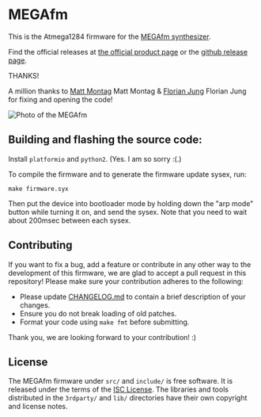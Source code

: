 # MEGAfm

This is the Atmega1284 firmware for the [MEGAfm synthesizer](https://www.twistedelectrons.com/megafm).

Find the official releases at [the official product page](https://www.twistedelectrons.com/megafm) or the [github release page](https://github.com/twistedelectrons/MEGAfm/releases).

THANKS!

A million thanks to [Matt Montag](https://github.com/mmontag) Matt Montag & [Florian Jung](https://github.com/Windfisch) Florian Jung for fixing and opening the code!

![Photo of the MEGAfm](https://static.wixstatic.com/media/b8c32b_6152ca5a9ba64d23bcfb972bbee82721~mv2.jpeg/v1/fill/w_1024,h_606,al_c,q_85,enc_auto/b8c32b_6152ca5a9ba64d23bcfb972bbee82721~mv2.jpeg)

## Building and flashing the source code:

Install `platformio` and `python2`. (Yes. I am so sorry :(.)

To compile the firmware and to generate the firmware update sysex, run:

```
make firmware.syx
```

Then put the device into bootloader mode by holding down the "arp mode" button while turning it on,
and send the sysex. Note that you need to wait about 200msec between each sysex.

## Contributing

If you want to fix a bug, add a feature or contribute in any other way to the development
of this firmware, we are glad to accept a pull request in this repository! Please make sure
your contribution adheres to the following:

- Please update [CHANGELOG.md](CHANGELOG.md) to contain a brief description of your changes.
- Ensure you do not break loading of old patches.
- Format your code using `make fmt` before submitting.

Thank you, we are looking forward to your contribution! :)

## License

The MEGAfm firmware under `src/` and `include/` is free software. It is released under the terms of
the [ISC License](LICENSE.md). The libraries and tools distributed in the `3rdparty/` and `lib/`
directories have their own copyright and license notes.

